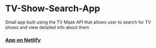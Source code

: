 # TV-Show-Search-App
Small app built using the TV Maze API that allows user to search for TV shows and view detailed info about them

### [App on Netlify](https://junetvsearchapp.netlify.app)
